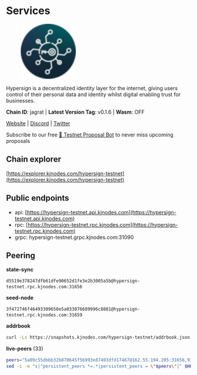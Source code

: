 # Services

<figure><img src="https://raw.githubusercontent.com/kj89/cosmos-images/main/logos/hypersign.png" width="150" alt=""><figcaption></figcaption></figure>

Hypersign is a decentralized identity layer for the internet, giving  users control of their personal data and identity whilst digital  enabling trust for businesses.

**Chain ID**: jagrat | **Latest Version Tag**: v0.1.6 | **Wasm**: OFF

[Website](https://hypersign.id) | [Discord](https://discord.gg/DmuUjMrHVw) | [Twitter](https://twitter.com/hypersignchain)



Subscribe to our free [🤖 Testnet Proposal Bot](https://t.me/kjnodes_testnet_proposal_bot) to never miss upcoming proposals


## Chain explorer
[https://explorer.kjnodes.com/hypersign-testnet](https://explorer.kjnodes.com/hypersign-testnet)

## Public endpoints

* api: [https://hypersign-testnet.api.kjnodes.com](https://hypersign-testnet.api.kjnodes.com)
* rpc: [https://hypersign-testnet.rpc.kjnodes.com](https://hypersign-testnet.rpc.kjnodes.com)
* grpc: hypersign-testnet.grpc.kjnodes.com:31090

## Peering

**state-sync**

```text
d5519e378247dfb61dfe90652d1fe3e2b3005a5b@hypersign-testnet.rpc.kjnodes.com:31656
```

**seed-node**

```text
3f472746f46493309650e5a033076689996c8881@hypersign-testnet.rpc.kjnodes.com:31659
```

**addrbook**
```bash
curl -Ls https://snapshots.kjnodes.com/hypersign-testnet/addrbook.json > $HOME/.hid-node/config/addrbook.json
```

**live-peers** (33)
```bash
peers="5a09c55dbbb32b870645f56993e87403dfd17467@162.55.194.205:31656,934324c3b4318d8438954d19a82673a3d218951b@142.132.209.236:10956,23eff008c88dcc60ef9a71f2fb469c472679c35e@136.243.88.91:5040,2c0379f78b655e8a386cb477e3cf3cae700c4a7f@213.239.207.175:34656,1acc83715399737cff74767e00807d1d402eb1e2@144.91.65.175:26656,5b4482bfe02384184470070c3d3a4465cf0c18d4@144.91.82.61:31656,ce6686036f6554deb0490103dcc201172e7c3f2f@81.0.220.131:26656,d5519e378247dfb61dfe90652d1fe3e2b3005a5b@65.109.68.190:31656,9876d1b1e5b5968c1c729559325dd909f93c1d34@65.108.238.61:56656,fbc7ce82f02e24257395dc0310ad2921ea61e199@65.109.92.148:61156,eaf27acc810a3d6728dde972ebad26810cce0ae6@65.108.229.233:26656,1e3f0aeb6f2a2017b122af2461a75c9695790954@65.108.233.109:10956,1de2abae74a4c5fd7d96d9869ef02187f81498f0@134.209.238.66:26656,bd2ae9f1c42183104719f7c44be078bb7d282a61@65.109.92.241:11056,4e08d5b0cb43c8d5ffc42987a5166bab2a04a93b@65.109.92.240:21066,7ac746f53266043a92a05db06d1306b4e5f7e7c8@65.109.112.20:11014,62c3f3e5214495593ad204f3c6cd879f3f4ed6a9@5.9.79.121:26656,610843eda2f0388cb8e75917e8c1f63350bd3bd1@154.26.131.130:16656,1380864bb38481fef4b2358026a5ed53fc027679@95.214.52.206:26656,d72875380d7b0b68f071623996bd5a86b7491287@116.202.227.117:31656,54f5df8d6516ead7099191776d9ee2048e0ec947@95.214.53.46:26656,7d85caec437cc8c0a504d6ab3b18fd07c173b2fb@94.130.219.37:26001,c1b6d86f46eab9d0aa2e4399cddb9cf05d13621a@65.108.206.118:60556,620478e35ba6740f0afb2a0dd6ca9b34765bc60e@65.109.30.12:60856,de1f980cc59bdb2457202768d4b4d964d783789e@167.235.21.165:36656,aa8c0064e866dc57b341a389006df8925a0718fe@5.161.55.130:31656,e7bb31c8fdd8d26a739bfd87cdf3ba7a8f90406e@65.21.145.228:31656,0188d0143ea4311923a809bb07ee9ebf13c0c63b@94.130.16.254:60656,efcb16ec33d8e6233d1068fff679c6fd64bf5802@65.108.225.158:10956,d92268c246e02a54103f7098b901b876c88f006e@5.161.130.108:26656,ec5127072c252f7246fb66f7e7762423a23ff6bd@154.12.228.93:31656,a3f3d6dba11bfe080693938666064b2324fbaccf@88.99.164.158:11056,63db727618b237d4a27656aa456be2812154bf29@65.109.170.47:26656"
sed -i -e "s|^persistent_peers *=.*|persistent_peers = \"$peers\"|" $HOME/.hid-node/config/config.toml
```
